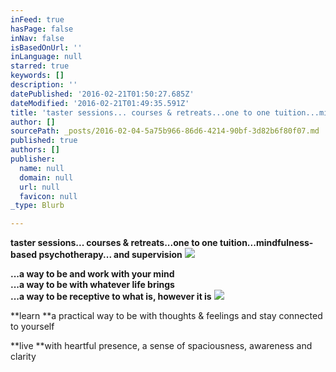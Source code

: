 ```yaml
---
inFeed: true
hasPage: false
inNav: false
isBasedOnUrl: ''
inLanguage: null
starred: true
keywords: []
description: ''
datePublished: '2016-02-21T01:50:27.685Z'
dateModified: '2016-02-21T01:49:35.591Z'
title: 'taster sessions... courses & retreats...one to one tuition...mindfulness-based psychotherapy... and supervision'
author: []
sourcePath: _posts/2016-02-04-5a75b966-86d6-4214-90bf-3d82b6f80f07.md
published: true
authors: []
publisher:
  name: null
  domain: null
  url: null
  favicon: null
_type: Blurb

---
```

**taster sessions... courses & retreats...one to one tuition...mindfulness-based psychotherapy... and supervision**
![](https://s3-us-west-2.amazonaws.com/the-grid-img/p/6a0725150c27fcc49e60a44e60ed5fbb5050edc8.jpg)

**...a way to be and work with your mind  
...a way to be with whatever life brings  
...a way to be receptive to what is, however it is**
![](https://the-grid-user-content.s3-us-west-2.amazonaws.com/d7304a82-7b87-4a24-a224-db0ec1bcef0e.jpg)

**learn **a practical way to be with thoughts & feelings and stay connected to yourself 

**live **with heartful presence, a sense of spaciousness, awareness and clarity